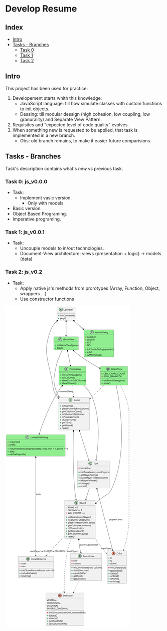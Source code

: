 # Develop Resume

## Index
* [Intro](#intro)
* [Tasks - Branches](#tasks---branches)
    * [Task 0](#task-0-js_v00)
    * [Task 1](#task-1-js_v001)
    * [Task 2](#task-2-js_v02)

## Intro
This project has been used for practice:

1. Developement starts whith this knowledge:
    - JavaScript language: till how simulate classes with custom functions to init objects.
    - Dessing: till modular dessign (high cohesion, low coupling, low granurality) and Separate View Pattern.
2. Requisites and "expected level of code quality" evolves.
3. When something new is requested to be applied, that task is implemented in a new branch.
    - Obs: old branch remains, to make it easier future comparisions.

## Tasks - Branches
Task's description contains what's <i>new</i> vs previous task.

### Task 0: js_v0.0.0
- Task:
    - Implement vasic version.
        - Only with models        
- Basic version.
- Object Based Programing.
- Imperative programing.

### Task 1: js_v0.0.1
- Task: 
    - Uncouple models to in/out technologies.
    - Document-View architecture: views (presentation + logic) -> models (data)

### Task 2: js_v0.2
- Task:
    - Apply native js's methods from prorotypes (Array, Function, Object, wrappers ...)
    - Use constructor functions

![Analysys](../../out/docs/dev-resume/src/analysis/analysis.svg)